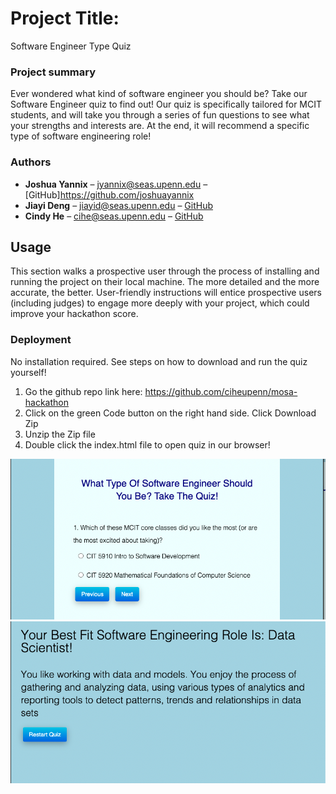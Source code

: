# Project Title:
Software Engineer Type Quiz


### Project summary

Ever wondered what kind of software engineer you should be? Take our Software Engineer quiz to find out! Our quiz is specifically tailored for MCIT students, and will take you through a series of fun questions to see what your strengths and interests are. At the end, it will recommend a specific type of software engineering role!


### Authors

* **Joshua Yannix** – jyannix@seas.upenn.edu – [GitHub]https://github.com/joshuayannix
* **Jiayi Deng**  – jiayid@seas.upenn.edu – [GitHub](https://github.com/jyd-deng)
* **Cindy He**  – cihe@seas.upenn.edu – [GitHub](https://github.com/ciheupenn)

## Usage

This section walks a prospective user through the process of installing and running the project on their local machine. The more detailed and the more accurate, the better. User-friendly instructions will entice prospective users (including judges) to engage more deeply with your project, which could improve your hackathon score.


### Deployment

No installation required. See steps on how to download and run the quiz yourself!

1. Go the github repo link here: https://github.com/ciheupenn/mosa-hackathon
2. Click on the green Code button on the right hand side. Click Download Zip
3. Unzip the Zip file
4. Double click the index.html file to open quiz in our browser!

![GitHub Logo](/firstpage.png)
![GitHub Logo](/result.png)

